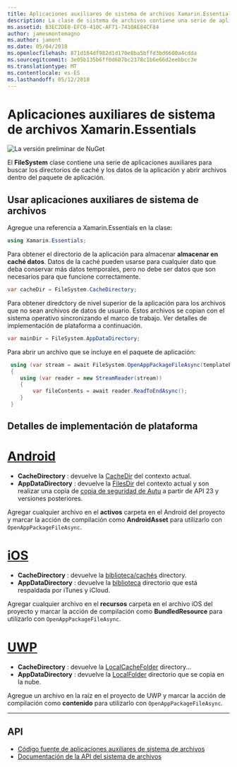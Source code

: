 ```yaml
---
title: Aplicaciones auxiliares de sistema de archivos Xamarin.Essentials
description: La clase de sistema de archivos contiene una serie de aplicaciones auxiliares encontrar caché de la aplicación y los directorios de datos y abrir archivos dentro del paquete de aplicación.
ms.assetid: B3EC2DE0-EFC0-410C-AF71-7410AE84CF84
author: jamesmontemagno
ms.author: jamont
ms.date: 05/04/2018
ms.openlocfilehash: 871d164df982d1d170e8ba5bffd3bd6600a4cdda
ms.sourcegitcommit: 3e05b135b6ff0d607bc2378c1b6e66d2eebbcc3e
ms.translationtype: MT
ms.contentlocale: es-ES
ms.lasthandoff: 05/12/2018
---
```

# <a name="xamarinessentials-file-system-helpers"></a>Aplicaciones auxiliares de sistema de archivos Xamarin.Essentials

![La versión preliminar de NuGet](~/media/shared/pre-release.png)

El **FileSystem** clase contiene una serie de aplicaciones auxiliares para buscar los directorios de caché y los datos de la aplicación y abrir archivos dentro del paquete de aplicación.

## <a name="using-file-system-helpers"></a>Usar aplicaciones auxiliares de sistema de archivos

Agregue una referencia a Xamarin.Essentials en la clase:

```csharp
using Xamarin.Essentials;
```

Para obtener el directorio de la aplicación para almacenar **almacenar en caché datos**. Datos de la caché pueden usarse para cualquier dato que deba conservar más datos temporales, pero no debe ser datos que son necesarios para que funcione correctamente.

```csharp
var cacheDir = FileSystem.CacheDirectory;
```

Para obtener diredctory de nivel superior de la aplicación para los archivos que no sean archivos de datos de usuario. Estos archivos se copian con el sistema operativo sincronizando el marco de trabajo. Ver detalles de implementación de plataforma a continuación.

```csharp
var mainDir = FileSystem.AppDataDirectory;
```

Para abrir un archivo que se incluye en el paquete de aplicación:

```csharp
 using (var stream = await FileSystem.OpenAppPackageFileAsync(templateFileName))
 {
    using (var reader = new StreamReader(stream))
    {
        var fileContents = await reader.ReadToEndAsync();
    }
 }
```

## <a name="platform-implementation-specifics"></a>Detalles de implementación de plataforma

# <a name="androidtabandroid"></a>[Android](#tab/android)

- **CacheDirectory** : devuelve la [CacheDir](https://developer.android.com/reference/android/content/Context.html#getCacheDir) del contexto actual.
- **AppDataDirectory** : devuelve la [FilesDir](https://developer.android.com/reference/android/content/Context.html#getFilesDir) del contexto actual y son realizar una copia de [copia de seguridad de Autu](https://developer.android.com/guide/topics/data/autobackup.html) a partir de API 23 y versiones posteriores.

Agregar cualquier archivo en el **activos** carpeta en el Android del proyecto y marcar la acción de compilación como **AndroidAsset** para utilizarlo con `OpenAppPackageFileAsync`.

# <a name="iostabios"></a>[iOS](#tab/ios)

- **CacheDirectory** : devuelve la [biblioteca/cachés](https://developer.apple.com/library/content/documentation/FileManagement/Conceptual/FileSystemProgrammingGuide/FileSystemOverview/FileSystemOverview.html) directory.
- **AppDataDirectory** : devuelve la [biblioteca](https://developer.apple.com/library/content/documentation/FileManagement/Conceptual/FileSystemProgrammingGuide/FileSystemOverview/FileSystemOverview.html) directorio que está respaldada por iTunes y iCloud.

Agregar cualquier archivo en el **recursos** carpeta en el archivo iOS del proyecto y marcar la acción de compilación como **BundledResource** para utilizarlo con `OpenAppPackageFileAsync`.

# <a name="uwptabuwp"></a>[UWP](#tab/uwp)

- **CacheDirectory** : devuelve la [LocalCacheFolder](https://docs.microsoft.com/en-us/uwp/api/windows.storage.applicationdata.localcachefolder#Windows_Storage_ApplicationData_LocalCacheFolder) directory...
- **AppDataDirectory** : devuelve la [LocalFolder](https://docs.microsoft.com/en-us/uwp/api/windows.storage.applicationdata.localfolder#Windows_Storage_ApplicationData_LocalFolder) directorio que se copia en la nube.

Agregue un archivo en la raíz en el proyecto de UWP y marcar la acción de compilación como **contenido** para utilizarlo con `OpenAppPackageFileAsync`.

--------------

## <a name="api"></a>API

- [Código fuente de aplicaciones auxiliares de sistema de archivos](https://github.com/xamarin/Essentials/tree/master/Xamarin.Essentials/FileSystem)
- [Documentación de la API del sistema de archivos](xref:Xamarin.Essentials.FileSystem)
